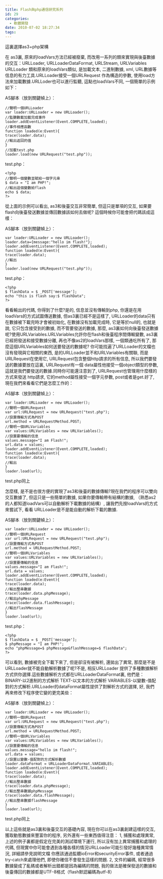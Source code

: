 ```yaml
---
title: Flash與php通信研究系列
id: 29
categories:
  - 軟體開發
date: 2010-07-02 18:27:34
tags:
---
```


這裏選擇as3+php架構

在 as3裏, 原來的loadVars方法已經被廢棄, 而改用一系列的類來實現與後臺數據的交互：URLLoader, URLLoaderDataFormat, URLStream, URLVariables
URLLoader 類和原來的loadVars類似, 是加載文本, 二進制數據, xml, URL數據等信息的有力工具.URLLoader接受一個URLRequest 作為構造的參數, 使用load方法來加載數據.URLLoder也可以進行監聽, 這點也loadVars不同, 一個簡單的示例如下：

<!--more-->

AS腳本（放到關鍵幀上）：

```
//聲明一個URLLoader
var loader:URLLoader = new URLLoader();
//監聽數載加載完成事件
loader.addEventListener(Event.COMPLETE,loaded);
//事件相應函數
function loaded(e:Event){
trace(loader.data);
//輸出返回的值
}
//加載test.php
loader.load(new URLRequest("test.php"));
```

test.php：

```
<?php
//聲明一個變數並賦給一個字元串
$ data = "I am PHP!";
//輸出這個變數給flash
echo $ data;
?>
```

從上面的示例可以看出, as3和後臺交互非常簡單, 但這只是單項的交互, 如果要flash向後臺發送數據並傳回數據該如何去做呢?
這個時候你可能會把代碼該成這樣：

AS腳本（放到關鍵幀上）：

```
var loader:URLLoader = new URLLoader();
loader.data={message:"hello im flash!"};
loader.addEventListener(Event.COMPLETE,loaded);
function loaded(e:Event){
trace(loader.data);
//輸出
}
loader.load(new URLRequest("test.php"));
```

test.php：

```
<?php
$ flashData = $ _POST['message'];
echo "this is flash say:$ flashData";
?>
```

看看輸出的代碼, 你得到了什麼?是的, 信息並沒有傳輸到php, 你還是在用loadVars的方式試圖傳送數據, 但as3裏已經不是這樣了, URLLoader的data只有在數據被下載完時才會被初始化, 在數據沒有加載完成時, 它是等於null的, 也就是說, 它只包含接受到的數據, 而不管要發送的數據, 那麼, as3裏如何向後臺發送數據呢?使用URLVariables.URLVariables允許你在flash和後臺程序間傳輸變數, as3裏已經把發送和接受數據分離, 再也不像as2的loadVars那樣, 一個類通吃所有了, 那麼這個URLVariables如何送要發送的數據呢?
你可能找遍了URLLoader的文檔也沒有發現與它相關的東西, 是的URLLoader並不和URLVariables有關聯, 而是 URLRequest在使用它, URLRequest包含整個http請求的所有信息, 所以我們要發送的數據要放在這裏, URLRequest有一個 data屬性他接受一個object類型的參數, 這就是我們要發送的數據.同時你可能還注意到了, URLRequest也管理用什麼樣的方式來發送 http請求, 它的method屬性接受一個字元參數, post或者是get.好了, 現在我們來看看它們是怎麼工作的：

AS腳本（放到關鍵幀上）：

```
var loader:URLLoader = new URLLoader();
//聲明一個URLRequest
var url:URLRequest = new URLRequest("test.php");
//設置傳輸方式為POST
url.method = URLRequestMethod.POST;
//聲明一個URLVariables
var values:URLVariables = new URLVariables();
//設置要傳輸的信息
values.message="I am Flash!";
url.data = values;
loader.addEventListener(Event.COMPLETE,loaded);
function loaded(e:Event){
trace(loader.data);
//輸出
}
loader.load(url);
```

test.php同上

怎麼樣, 是不是也很方便的實現了as3和後臺的數據傳輸?現在我們的程序可以雙向交互數據了, 但這只是一些簡單的數據, 如果你要傳輸帶有結構的數據, （熟悉as2的人都知道loadVars可以自動解析下載數據的結構）, 讓我們先按loadVars的方式來嘗試下, 看看 URLLoader是不是能自動的解析下載的數據.

AS腳本（放到關鍵幀上）：

```
var loader:URLLoader = new URLLoader();
//聲明一個URLRequest
var url:URLRequest = new URLRequest("test.php");
//設置傳輸方式為POST
url.method = URLRequestMethod.POST;
//聲明一個URLVariables
var values:URLVariables = new URLVariables();
//設置要傳輸的信息
values.message="I am Flash!";
url.data = values;
loader.addEventListener(Event.COMPLETE,loaded);
function loaded(e:Event){
trace(loader.data);
//輸出整串數據
trace(loader.data.phpMessage);
//輸出phpMessage
trace(loader.data.flashMessage);
//輸出flashMessage
}
loader.load(url);
```

test.php：

```
<?php
$ flashData = $ _POST['message'];
$ phpMessage = "I am PHP!";
echo "phpMessage=$ phpMessage&flashMessage=$ flashData";
?>
```

可以看到, 數據被完全下載下來了, 但是卻沒有被解析, 還拋出了異常, 那麼是不是 URLLoader就不能自動解析數據了呢?不是, 相反URLLoader 提供了多種數據解析方式供你選擇.這些數據解析方式都在URLLoaderDataFormat裏, 他們是：BINARY-以2進制的方式解析 TEXT-以文本的方式解析 VARIABLES-以變數-值配對的方式解析.URLLoader的dataFormat屬性提供了對解析方式的選擇, 好, 我們再來修改下程序使它變的更完美些：

AS腳本（放到關鍵幀上）：

```
var loader:URLLoader = new URLLoader();
//聲明一個URLRequest
var url:URLRequest = new URLRequest("test.php");
//設置傳輸方式為POST
url.method = URLRequestMethod.POST;
//聲明一個URLVariables
var values:URLVariables = new URLVariables();
//設置要傳輸的信息
values.message="hello im flash!";
url.data = values;
//設置以變數-值配對的方式解析數據
loader.dataFormat = URLLoaderDataFormat.VARIABLES;
loader.addEventListener(Event.COMPLETE,loaded);
function loaded(e:Event){
trace(loader.data);
//輸出整串數據
trace(loader.data.phpMessage);
//輸出整串數據phpMessage
trace(loader.data.flashMessage);
//輸出整串數據flashMessage
}
loader.load(url);
```

test.php同上

以上這些就是as3裏和後臺交互的基礎內容, 現在你可以在as3裏創建這樣的交互, 獲取動態數據來豐富你的程序, 另外還有一些東西值得注意：
1, 捕獲和處理異常, 上述的例子裏都是假定在完美的測試環境下運行, 所以沒有加上異常捕獲和處理的代碼, 但現實中你可能會遇到各種各樣的情況URLLoader可能引發好幾種異常情況, 詳細請參見說明文檔
你應該通過監聽ioError和securityError事件, 或者通過try-catch來處理他們, 即使你確信不會發生這樣的問題.
2, 文件的編碼, 經常很多數據變成了亂碼或者解析出錯都是因為編碼的問題, 我的做法是確保發送的數據和後臺傳回的數據都是UTF-8格式（flash默認編碼為utf-8）
